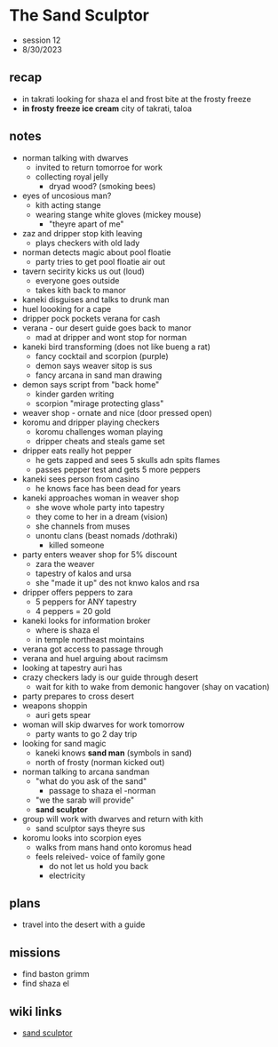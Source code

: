 # The Sand Sculptor
- session 12
- 8/30/2023  
 
## recap 
- in takrati looking for shaza el and frost bite at the frosty freeze
- **in frosty freeze ice cream**  city of takrati, taloa

## notes
- norman talking with dwarves
    - invited to return tomorroe for work
    - collecting royal jelly
        - dryad wood? (smoking bees)
- eyes of uncosious man?
    - kith acting stange
    - wearing stange white gloves (mickey mouse)
        - "theyre apart of me"
- zaz and dripper stop kith leaving
    - plays checkers with old lady
- norman detects magic about pool floatie
    - party tries to get pool floatie air out
- tavern secirity kicks us out (loud)
    - everyone goes outside
    - takes kith back to manor
- kaneki disguises and talks to drunk man
- huel loooking for a cape
- dripper pock pockets verana for cash
- verana - our desert guide goes back to manor
    - mad at dripper and wont stop for norman
- kaneki bird transforming (does not like bueng a rat)
    - fancy cocktail and scorpion (purple)
    - demon says weaver sitop is sus
    - fancy arcana in sand man drawing
- demon says script from "back home"
    - kinder garden writing 
    - scorpion "mirage protecting glass"
- weaver shop - ornate and nice (door pressed open)
- koromu and dripper playing checkers
    - koromu challenges woman playing
    - dripper cheats and steals game set
- dripper eats really hot pepper
    - he gets zapped and sees 5 skulls adn spits flames
    - passes pepper test and gets 5 more peppers
- kaneki sees person from casino
    - he knows face has been dead for years
- kaneki approaches woman in weaver shop
    - she wove whole party into tapestry
    - they come to her in a dream (vision)
    - she channels from muses
    - unontu clans (beast nomads /dothraki)
        - killed someone
- party enters weaver shop for 5% discount
    - zara the weaver
    - tapestry of kalos and ursa
    - she "made it up" des not knwo kalos and rsa
- dripper offers peppers to zara
    - 5 peppers for ANY tapestry
    - 4 peppers = 20 gold
- kaneki looks for information broker
    - where is shaza el
    - in temple northeast mointains
- verana got access to passage through
- verana and huel arguing about racimsm
- looking at tapestry auri has
- crazy checkers lady is our guide through desert
    - wait for kith to wake from demonic hangover (shay on vacation)
- party prepares to cross desert
- weapons shoppin
    - auri gets spear
- woman will skip dwarves for work tomorrow
    - party wants to go 2 day trip
- looking for sand magic
    - kaneki knows **sand man** (symbols in sand)
    - north of frosty (norman kicked out)
- norman talking to arcana sandman
    - "what do you ask of the sand"
        - passage to shaza el -norman
    - "we the sarab will provide"
    - **sand sculptor**
- group will work with dwarves and return with kith
    - sand sculptor says theyre sus
- koromu looks into scorpion eyes
    - walks from mans hand onto koromus head
    - feels releived- voice of family gone
        - do not let us hold you back 
        - electricity 



## plans 
- travel into the desert with a guide

## missions
- find baston grimm
- find shaza el

## wiki links   
- [sand sculptor](../lore.md#sand-sculptor)

